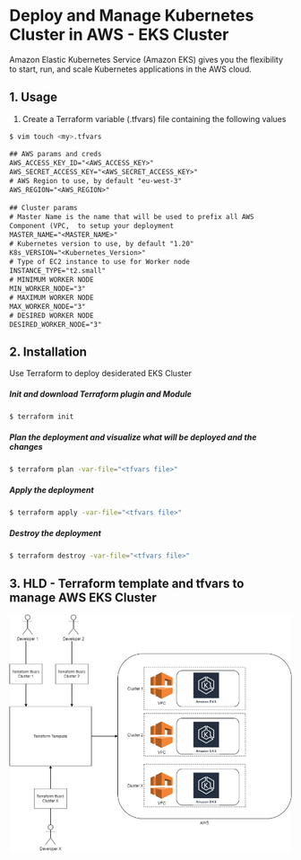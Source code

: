 # Deploy and Manage Kubernetes Cluster in AWS - EKS Cluster

Amazon Elastic Kubernetes Service (Amazon EKS) gives you the flexibility to start, run, and scale Kubernetes applications in the AWS cloud.


## 1. Usage

1) Create a Terraform variable (.tfvars) file containing the following values

```bash
$ vim touch <my>.tfvars
```

```config
## AWS params and creds
AWS_ACCESS_KEY_ID="<AWS_ACCESS_KEY>"
AWS_SECRET_ACCESS_KEY="<AWS_SECRET_ACCESS_KEY>"
# AWS Region to use, by default "eu-west-3" 
AWS_REGION="<AWS_REGION>"

## Cluster params
# Master Name is the name that will be used to prefix all AWS Component (VPC,  to setup your deployment
MASTER_NAME="<MASTER_NAME>"
# Kubernetes version to use, by default "1.20"
K8s_VERSION="<Kubernetes_Version>"
# Type of EC2 instance to use for Worker node
INSTANCE_TYPE="t2.small"
# MINIMUM WORKER NODE
MIN_WORKER_NODE="3"
# MAXIMUM WORKER NODE
MAX_WORKER_NODE="3"
# DESIRED WORKER NODE
DESIRED_WORKER_NODE="3"
```

## 2. Installation

Use Terraform to deploy desiderated EKS Cluster


##### Init and download Terraform plugin and Module

```bash
$ terraform init
```

##### Plan the deployment and visualize what will be deployed and the changes
```bash
$ terraform plan -var-file="<tfvars file>"
```

##### Apply the deployment
```bash
$ terraform apply -var-file="<tfvars file>"
```

##### Destroy the deployment
```bash
$ terraform destroy -var-file="<tfvars file>"
```

## 3. HLD - Terraform template and tfvars to manage AWS EKS Cluster
![HLD TF EKS](Documents/HLD.jpg)

